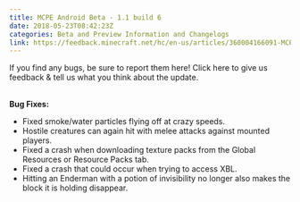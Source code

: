 ```yaml
---
title: MCPE Android Beta - 1.1 build 6
date: 2018-05-23T08:42:23Z
categories: Beta and Preview Information and Changelogs
link: https://feedback.minecraft.net/hc/en-us/articles/360004166091-MCPE-Android-Beta-1-1-build-6
---
```


If you find any bugs, be sure to report them here! Click here to give us feedback & tell us what you think about the update.

\
**Bug Fixes:**

-   Fixed smoke/water particles flying off at crazy speeds.
-   Hostile creatures can again hit with melee attacks against mounted players.
-   Fixed a crash when downloading texture packs from the Global Resources or Resource Packs tab.
-   Fixed a crash that could occur when trying to access XBL.
-   Hitting an Enderman with a potion of invisibility no longer also makes the block it is holding disappear.

<div>

 

</div>
